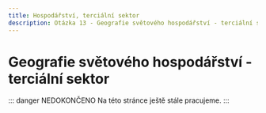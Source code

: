 ```yaml
---
title: Hospodářství, terciální sektor
description: Otázka 13 - Geografie světového hospodářství - terciální sektor
---
```


# **Geografie světového hospodářství - terciální sektor**

::: danger NEDOKONČENO
Na této stránce ještě stále pracujeme.
:::
